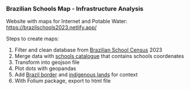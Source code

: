 ### Brazilian Schools Map - Infrastructure Analysis ###

Website with maps for Internet and Potable Water: https://brazilschools2023.netlify.app/

Steps to create maps: 
  1. Filter and clean database from [Brazilian School Census](https://www.gov.br/inep/pt-br/acesso-a-informacao/dados-abertos/microdados/censo-escolar) 2023
  2. Merge data with [schools catalogue](https://www.gov.br/inep/pt-br/acesso-a-informacao/dados-abertos/inep-data/catalogo-de-escolas) that contains schools coordenates
  3. Transform into geojson file
  4. Plot dots with geopandas
  5. Add [Brazil border](https://www.ibge.gov.br/geociencias/organizacao-do-territorio/malhas-territoriais/15774-malhas.html) and [indigenous lands](https://www.gov.br/funai/pt-br/atuacao/terras-indigenas/geoprocessamento-e-mapas) for context
  7. With Folium package, export to html file


